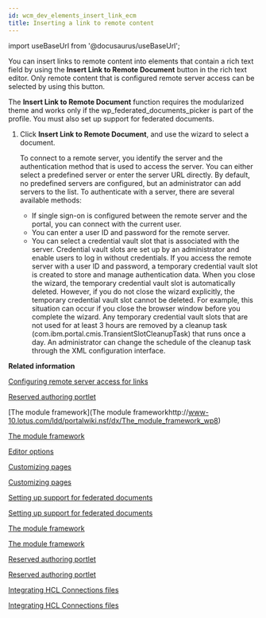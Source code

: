 ```yaml
---
id: wcm_dev_elements_insert_link_ecm
title: Inserting a link to remote content
---
```

import useBaseUrl from '@docusaurus/useBaseUrl';



You can insert links to remote content into elements that contain a rich text field by using the **Insert Link to Remote Document** button in the rich text editor. Only remote content that is configured remote server access can be selected by using this button.

The **Insert Link to Remote Document** function requires the modularized theme and works only if the wp\_federated\_documents\_picker is part of the profile. You must also set up support for federated documents.

1.  Click **Insert Link to Remote Document**, and use the wizard to select a document.

    To connect to a remote server, you identify the server and the authentication method that is used to access the server. You can either select a predefined server or enter the server URL directly. By default, no predefined servers are configured, but an administrator can add servers to the list. To authenticate with a server, there are several available methods:

    -   If single sign-on is configured between the remote server and the portal, you can connect with the current user.
    -   You can enter a user ID and password for the remote server.
    -   You can select a credential vault slot that is associated with the server. Credential vault slots are set up by an administrator and enable users to log in without credentials.
    If you access the remote server with a user ID and password, a temporary credential vault slot is created to store and manage authentication data. When you close the wizard, the temporary credential vault slot is automatically deleted. However, if you do not close the wizard explicitly, the temporary credential vault slot cannot be deleted. For example, this situation can occur if you close the browser window before you complete the wizard. Any temporary credential vault slots that are not used for at least 3 hours are removed by a cleanup task \(com.ibm.portal.cmis.TransientSlotCleanupTask\) that runs once a day. An administrator can change the schedule of the cleanup task through the XML configuration interface.


**Related information**  


[Configuring remote server access for links](../wcm/wcm_config_ecm_whitelist.md)

[Reserved authoring portlet](../wcm/wcm_config_wcmviewer_reservedauth.md)

[The module framework](The module frameworkhttp://www-10.lotus.com/ldd/portalwiki.nsf/dx/The_module_framework_wp8)

[The module framework](../dev-theme/themeopt_module.md)

[Editor options](wcm_config_authoringportlet_richtext.md)

[Customizing pages](../admin-system/admcustom.md)

[Customizing pages](../admin-system/admcustom.md)

[Setting up support for federated documents](../wcm/wcm_dev_feddocs_setup.md)

[Setting up support for federated documents](../wcm/wcm_dev_feddocs_setup.md)

[The module framework](../dev-theme/themeopt_module.md)

[The module framework](../dev-theme/themeopt_module.md)

[Reserved authoring portlet](../wcm/wcm_config_wcmviewer_reservedauth.md)

[Reserved authoring portlet](../wcm/wcm_config_wcmviewer_reservedauth.md)

[Integrating HCL Connections files](../collab/i_coll_t_enable_lcfiles.md)

[Integrating HCL Connections files](../collab/i_coll_t_enable_lcfiles.md)

